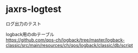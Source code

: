 # jaxrs-logtest
ログ出力のテスト

logback用のdbテーブル  
https://github.com/qos-ch/logback/tree/master/logback-classic/src/main/resources/ch/qos/logback/classic/db/script
